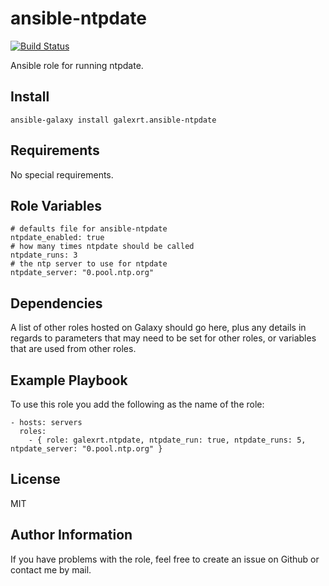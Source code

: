 ansible-ntpdate
===============

[![Build Status](https://travis-ci.org/galexrt/ansible-ntpdate.svg?branch=master)](https://travis-ci.org/galexrt/ansible-ntpdate)

Ansible role for running ntpdate.

Install
-------

```
ansible-galaxy install galexrt.ansible-ntpdate
```

Requirements
------------

No special requirements.

Role Variables
--------------

```
# defaults file for ansible-ntpdate
ntpdate_enabled: true
# how many times ntpdate should be called
ntpdate_runs: 3
# the ntp server to use for ntpdate
ntpdate_server: "0.pool.ntp.org"
```

Dependencies
------------

A list of other roles hosted on Galaxy should go here, plus any details in regards to parameters that may need to be set for other roles, or variables that are used from other roles.

Example Playbook
----------------

To use this role you add the following as the name of the role:
```
- hosts: servers
  roles:
    - { role: galexrt.ntpdate, ntpdate_run: true, ntpdate_runs: 5, ntpdate_server: "0.pool.ntp.org" }
```

License
-------

MIT

Author Information
------------------

If you have problems with the role, feel free to create an issue on Github or contact me by mail.
